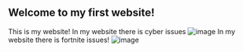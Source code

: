 ## Welcome to my first website!
This is my website!
In my website there is cyber issues
![image](https://user-images.githubusercontent.com/109214067/178714924-07adf94c-ba57-4c48-8da2-3eee4467921b.png)
In my website there is fortnite issues!
![image](https://user-images.githubusercontent.com/109214067/178716179-82fef05b-4504-4f00-8161-2ced4fde43f5.png)

